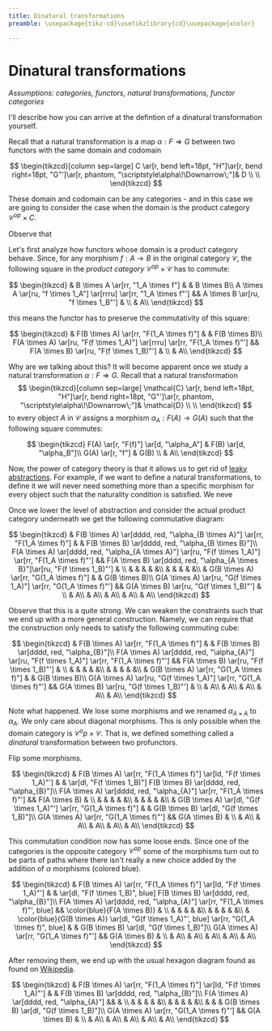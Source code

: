 ```yaml
---
title: Dinatural transformations
preamble: \usepackage{tikz-cd}\usetikzlibrary{cd}\usepackage{xcolor}

---
```


# Dinatural transformations

*Assumptions: categories, functors, natural transformations, functor categories*

I'll describe how you can arrive at the defintion of a dinatural transformation yourself.

Recall that a natural transformation is a map $\alpha: F \Rightarrow G$ between two functors with the same domain and codomain

$$
\begin{tikzcd}[column sep=large] C \ar[r, bend left=18pt, "H"]\ar[r, bend right=18pt, "G"']\ar[r, phantom, "\scriptstyle\alpha\!\Downarrow\;"]& D \\
\\
\end{tikzcd}
$$

These domain and codomain can be any categories - and in this case we are going to consider the case when the domain is the product category $\mathcal{C}^{op} \times C$.

Observe that


Let's first analyze how functors whose domain is a product category behave.
Since, for any morphism $f: A \rightarrow B$ in the original category $\mathcal{C}$, the following square in the _product category_ $\mathcal{C}^{op} \times \mathcal{C}$ has to commute:

$$
\begin{tikzcd}
&       B \times A \ar[rr, "1_A \times f"] &           &  B \times B\\
A \times A \ar[ru, "f \times 1_A"] \ar[rrru] \ar[rr, "1_A \times f"'] && A \times B \ar[ru, "f \times 1_B"']  & \\
& A\\
\end{tikzcd}
$$

this means the functor has to preserve the commutativity of this square:

$$
\begin{tikzcd}
&       F(B \times A) \ar[rr, "F(1_A \times f)"] &           &  F(B \times B)\\
F(A \times A) \ar[ru, "F(f \times 1_A)"] \ar[rrru] \ar[rr, "F(1_A \times f)"'] && F(A \times B) \ar[ru, "F(f \times 1_B)"']  & \\
& A\\
\end{tikzcd}
$$

Why are we talking about this? It will become apparent once we study a natural transformation $\alpha: F \Rightarrow G$.
Recall that a natural transformation $$ \begin{tikzcd}[column sep=large] \mathcal{C} \ar[r, bend left=18pt, "H"]\ar[r, bend right=18pt, "G"']\ar[r, phantom, "\scriptstyle\alpha\!\Downarrow\;"]& \mathcal{D} \\ \\ \end{tikzcd} $$ to every object $A$ in $\mathcal{C}$ assigns a morphism $\alpha_A: F(A) \rightarrow G(A)$ such that the following square commutes:


$$
\begin{tikzcd}
F(A) \ar[r, "F(f)"] \ar[d, "\alpha_A"]  & F(B) \ar[d, "\alpha_B"]\\
G(A)    \ar[r, "f"]                     & G(B)    \\
& A\\
\end{tikzcd}
$$

Now,  the power of category theory is that it allows us to get rid of [leaky abstractions](https://www.joelonsoftware.com/2002/11/11/the-law-of-leaky-abstractions/). For example, if we want to define a natural transformations, to define it we will never need something more than a specific morphism for every object such that the naturality condition is satisfied. We neve

Once we lower the level of abstraction and consider the actual product category underneath we get the following commutative diagram:

$$
\begin{tikzcd}
&       F(B \times A) \ar[dddd, red, "\alpha_{B \times A}"] \ar[rr, "F(1_A \times f)"] &           &  F(B \times B) \ar[dddd, red, "\alpha_{B \times B}"]\\
F(A \times A) \ar[dddd, red, "\alpha_{A \times A}"] \ar[ru, "F(f \times 1_A)"] \ar[rr, "F(1_A \times f)"'] && F(A \times B) \ar[dddd, red, "\alpha_{A \times B}"]\ar[ru, "F(f \times 1_B)"']  & \\
& & & & &\\
& & & & &\\
&       G(B \times A) \ar[rr, "G(1_A \times f)"] &           &  G(B \times B)\\
G(A \times A) \ar[ru, "G(f \times 1_A)"]  \ar[rr, "G(1_A \times f)"'] && G(A \times B) \ar[ru, "G(f \times 1_B)"']  & \\
& A\\
& A\\
& A\\
& A\\
& A\\
\end{tikzcd}
$$

Observe that this is a quite strong. We can weaken the constraints such that we end up with a more general construction.
Namely, we can require that the construction only needs to satisfy the following commuting cube:

$$
\begin{tikzcd}
&       F(B \times A) \ar[rr, "F(1_A \times f)"] &           &  F(B \times B) \ar[dddd, red, "\alpha_{B}"]\\
F(A \times A) \ar[dddd, red, "\alpha_{A}"] \ar[ru, "F(f \times 1_A)"] \ar[rr, "F(1_A \times f)"'] && F(A \times B) \ar[ru, "F(f \times 1_B)"']  & \\
& & & & &\\
& & & & &\\
&       G(B \times A) \ar[rr, "G(1_A \times f)"] &           &  G(B \times B)\\
G(A \times A) \ar[ru, "G(f \times 1_A)"]  \ar[rr, "G(1_A \times f)"'] && G(A \times B) \ar[ru, "G(f \times 1_B)"']  & \\
& A\\
& A\\
& A\\
& A\\
& A\\
\end{tikzcd}
$$

Note what happened. We lose some morphisms and we renamed $\alpha_{A \times A}$ to $\alpha_A$. We only care about diagonal morphisms.
This is only possible when the domain category is $\mathcal{C}^op \times \mathcal{C}$.
That is, we defined something called a _dinatural_ transformation between two profunctors.

Flip some morphisms.


$$
\begin{tikzcd}
&       F(B \times A) \ar[rr, "F(1_A \times f)"] \ar[ld, "F(f \times 1_A)"'] &           &  \ar[dl, "F(f \times 1_B)"] F(B \times B) \ar[dddd, red, "\alpha_{B}"]\\
F(A \times A) \ar[dddd, red, "\alpha_{A}"]  \ar[rr, "F(1_A \times f)"'] && F(A \times B)   & \\
& & & & &\\
& & & & &\\
&       G(B \times A) \ar[dl, "G(f \times 1_A)"'] \ar[rr, "G(1_A \times f)"] &           &  G(B \times B) \ar[dl, "G(f \times 1_B)"]\\
G(A \times A)   \ar[rr, "G(1_A \times f)"'] && G(A \times B)   & \\
& A\\
& A\\
& A\\
& A\\
& A\\
\end{tikzcd}
$$

This commutation condition now has some loose ends. Since one of the categories is the opposite category $\mathcal{C}^{op}$ some of the morphisms turn out to be parts of paths where there isn't really a new choice added by the addition of $\alpha$ morphisms (colored blue).

$$
\begin{tikzcd}
&       F(B \times A) \ar[rr, "F(1_A \times f)"] \ar[ld, "F(f \times 1_A)"'] &           &  \ar[dl, "F(f \times 1_B)", blue] F(B \times B) \ar[dddd, red, "\alpha_{B}"]\\
F(A \times A) \ar[dddd, red, "\alpha_{A}"]  \ar[rr, "F(1_A \times f)"', blue] && \color{blue}{F(A \times B)}   & \\
& & & & &\\
& & & & &\\
&       \color{blue}{G(B \times A)} \ar[dl, "G(f \times 1_A)"', blue] \ar[rr, "G(1_A \times f)", blue] &           &  G(B \times B) \ar[dl, "G(f \times 1_B)"]\\
G(A \times A)   \ar[rr, "G(1_A \times f)"'] && G(A \times B)   & \\
& A\\
& A\\
& A\\
& A\\
& A\\
\end{tikzcd}
$$

After removing them, we end up with the usual hexagon diagram found as found on [Wikipedia](https://en.wikipedia.org/wiki/Dinatural_transformation).

$$
\begin{tikzcd}
&       F(B \times A) \ar[rr, "F(1_A \times f)"] \ar[ld, "F(f \times 1_A)"'] &           &   F(B \times B) \ar[dddd, red, "\alpha_{B}"]\\
F(A \times A) \ar[dddd, red, "\alpha_{A}"]  &&   & \\
& & & & &\\
& & & & &\\
&   &           &  G(B \times B) \ar[dl, "G(f \times 1_B)"]\\
G(A \times A)   \ar[rr, "G(1_A \times f)"'] && G(A \times B)   & \\
& A\\
& A\\
& A\\
& A\\
& A\\
\end{tikzcd}
$$
